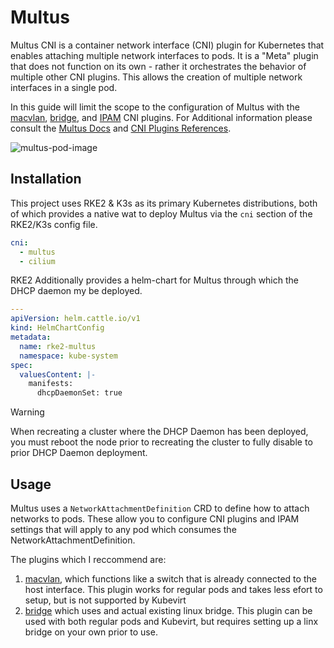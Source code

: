 # Multus

Multus CNI is a container network interface (CNI) plugin for Kubernetes that enables attaching multiple network interfaces to pods. It is a "Meta" plugin that does not function on its own - rather it orchestrates the behavior of multiple other CNI plugins. This allows the creation of multiple network interfaces in a single pod. 

In this guide will limit the scope to the configuration of Multus with the [macvlan](https://www.cni.dev/plugins/current/main/macvlan/), [bridge](https://www.cni.dev/plugins/current/main/bridge/), and [IPAM](https://www.cni.dev/plugins/current/ipam/) CNI plugins. For Additional information please consult the [Multus Docs](https://github.com/k8snetworkplumbingwg/multus-cni/tree/master/docs) and [CNI Plugins References](https://www.cni.dev/plugins/current/).


![multus-pod-image](https://github.com/k8snetworkplumbingwg/multus-cni/blob/master/docs/images/multus-pod-image.svg)

## Installation

This project uses RKE2 & K3s as its primary Kubernetes distributions, both of which provides a native wat to deploy Multus via the `cni` section of the RKE2/K3s config file.

```yaml
cni:
  - multus
  - cilium
```

RKE2 Additionally provides a helm-chart for Multus through which the DHCP daemon my be deployed.

```yaml
---
apiVersion: helm.cattle.io/v1
kind: HelmChartConfig
metadata:
  name: rke2-multus
  namespace: kube-system
spec:
  valuesContent: |-
    manifests:
      dhcpDaemonSet: true
```

> [!WARNING] 
> When recreating a cluster where the DHCP Daemon has been deployed, you must reboot the node prior to recreating the cluster to fully disable to prior DHCP Daemon deployment.

## Usage

Multus uses a `NetworkAttachmentDefinition` CRD to define how to attach networks to pods.
These allow you to configure CNI plugins and IPAM settings that will apply to any pod which consumes the NetworkAttachmentDefinition.

The plugins which I reccommend are: 
  1. [macvlan](https://www.cni.dev/plugins/current/main/macvlan/), which functions like a switch that is already connected to the host interface. This plugin works for regular pods and takes less efort to setup, but is not supported by Kubevirt 
  2. [bridge](https://www.cni.dev/plugins/current/main/bridge/) which uses and actual existing linux bridge. This plugin can be used with both regular pods and Kubevirt, but requires setting up a linx bridge on your own prior to use.








